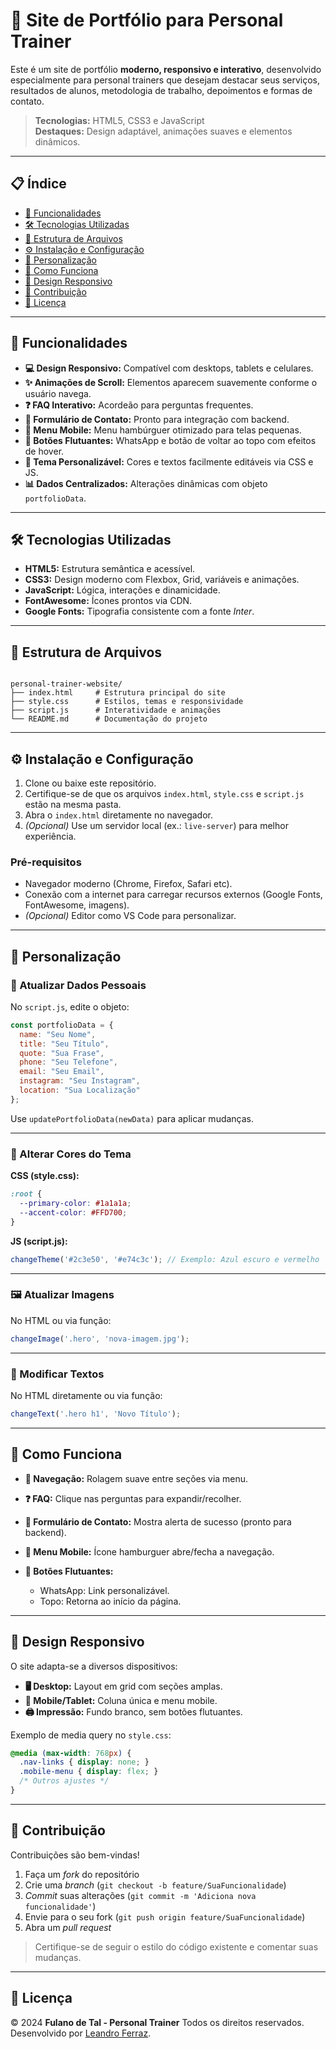 # 🌟 Site de Portfólio para Personal Trainer

Este é um site de portfólio **moderno, responsivo e interativo**, desenvolvido especialmente para personal trainers que desejam destacar seus serviços, resultados de alunos, metodologia de trabalho, depoimentos e formas de contato.  

> **Tecnologias:** HTML5, CSS3 e JavaScript  
> **Destaques:** Design adaptável, animações suaves e elementos dinâmicos.

---

## 📋 Índice

- [🚀 Funcionalidades](#-funcionalidades)  
- [🛠 Tecnologias Utilizadas](#-tecnologias-utilizadas)  
- [📂 Estrutura de Arquivos](#-estrutura-de-arquivos)  
- [⚙️ Instalação e Configuração](#️-instalação-e-configuração)  
- [🎨 Personalização](#-personalização)  
- [📱 Como Funciona](#-como-funciona)  
- [📏 Design Responsivo](#-design-responsivo)  
- [🤝 Contribuição](#-contribuição)  
- [📜 Licença](#-licença)

---

## 🚀 Funcionalidades

- **💻 Design Responsivo:** Compatível com desktops, tablets e celulares.  
- **✨ Animações de Scroll:** Elementos aparecem suavemente conforme o usuário navega.  
- **❓ FAQ Interativo:** Acordeão para perguntas frequentes.  
- **📧 Formulário de Contato:** Pronto para integração com backend.  
- **🍔 Menu Mobile:** Menu hambúrguer otimizado para telas pequenas.  
- **💬 Botões Flutuantes:** WhatsApp e botão de voltar ao topo com efeitos de hover.  
- **🎨 Tema Personalizável:** Cores e textos facilmente editáveis via CSS e JS.  
- **📊 Dados Centralizados:** Alterações dinâmicas com objeto `portfolioData`.

---

## 🛠 Tecnologias Utilizadas

- **HTML5:** Estrutura semântica e acessível.  
- **CSS3:** Design moderno com Flexbox, Grid, variáveis e animações.  
- **JavaScript:** Lógica, interações e dinamicidade.  
- **FontAwesome:** Ícones prontos via CDN.  
- **Google Fonts:** Tipografia consistente com a fonte *Inter*.

---

## 📂 Estrutura de Arquivos

```

personal-trainer-website/
├── index.html     # Estrutura principal do site
├── style.css      # Estilos, temas e responsividade
├── script.js      # Interatividade e animações
└── README.md      # Documentação do projeto

````

---

## ⚙️ Instalação e Configuração

1. Clone ou baixe este repositório.  
2. Certifique-se de que os arquivos `index.html`, `style.css` e `script.js` estão na mesma pasta.  
3. Abra o `index.html` diretamente no navegador.  
4. *(Opcional)* Use um servidor local (ex.: `live-server`) para melhor experiência.

### Pré-requisitos

- Navegador moderno (Chrome, Firefox, Safari etc).  
- Conexão com a internet para carregar recursos externos (Google Fonts, FontAwesome, imagens).  
- *(Opcional)* Editor como VS Code para personalizar.

---

## 🎨 Personalização

### 🔧 Atualizar Dados Pessoais  
No `script.js`, edite o objeto:

```js
const portfolioData = {
  name: "Seu Nome",
  title: "Seu Título",
  quote: "Sua Frase",
  phone: "Seu Telefone",
  email: "Seu Email",
  instagram: "Seu Instagram",
  location: "Sua Localização"
};
````

Use `updatePortfolioData(newData)` para aplicar mudanças.

---

### 🎨 Alterar Cores do Tema

**CSS (style.css):**

```css
:root {
  --primary-color: #1a1a1a;
  --accent-color: #FFD700;
}
```

**JS (script.js):**

```js
changeTheme('#2c3e50', '#e74c3c'); // Exemplo: Azul escuro e vermelho
```

---

### 🖼 Atualizar Imagens

No HTML ou via função:

```js
changeImage('.hero', 'nova-imagem.jpg');
```

---

### 📝 Modificar Textos

No HTML diretamente ou via função:

```js
changeText('.hero h1', 'Novo Título');
```

---

## 📱 Como Funciona

* **🧭 Navegação:** Rolagem suave entre seções via menu.
* **❓ FAQ:** Clique nas perguntas para expandir/recolher.
* **📧 Formulário de Contato:** Mostra alerta de sucesso (pronto para backend).
* **🍔 Menu Mobile:** Ícone hamburguer abre/fecha a navegação.
* **💬 Botões Flutuantes:**

  * WhatsApp: Link personalizável.
  * Topo: Retorna ao início da página.

---

## 📏 Design Responsivo

O site adapta-se a diversos dispositivos:

* **🖥 Desktop:** Layout em grid com seções amplas.
* **📱 Mobile/Tablet:** Coluna única e menu mobile.
* **🖨 Impressão:** Fundo branco, sem botões flutuantes.

Exemplo de media query no `style.css`:

```css
@media (max-width: 768px) {
  .nav-links { display: none; }
  .mobile-menu { display: flex; }
  /* Outros ajustes */
}
```

---

## 🤝 Contribuição

Contribuições são bem-vindas!

1. Faça um *fork* do repositório
2. Crie uma *branch* (`git checkout -b feature/SuaFuncionalidade`)
3. *Commit* suas alterações (`git commit -m 'Adiciona nova funcionalidade'`)
4. Envie para o seu fork (`git push origin feature/SuaFuncionalidade`)
5. Abra um *pull request*

> Certifique-se de seguir o estilo do código existente e comentar suas mudanças.

---

## 📜 Licença

© 2024 **Fulano de Tal - Personal Trainer**
Todos os direitos reservados.
Desenvolvido por [Leandro Ferraz](https://github.com/leandroferraz).